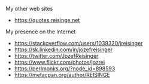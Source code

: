 My other web sites

* https://quotes.reisinge.net

My presence on the Internet

* https://stackoverflow.com/users/1039320/jreisinger
* https://sk.linkedin.com/in/jozefreisinger
* https://twitter.com/JozefReisinger
* https://www.flickr.com/photos/jozrei
* https://perlmonks.org/?node_id=898593
* https://metacpan.org/author/REISINGE
